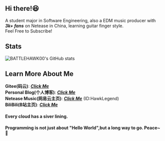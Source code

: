## Hi there!:satisfied:
A student major in Software Engineering, also a EDM music producer with ***3k+ fans*** on Netease in China, learning guitar finger style.   
Feel Free to Subscribe!
## Stats
![BATTLEHAWK00's GitHub stats](https://github-readme-stats.vercel.app/api?username=battlehawk00&show_icons=true&theme=tokyonight)  
## Learn More About Me
**Gitee(码云)**: ***[Click Me](https://gitee.com/battlehawk)***  
**Personal Blog(个人博客)**: ***[Click Me](//battlehawk233.cn)***  
**Netease Music(网易云主页)**: ***[Click Me](//music.163.com/#/user/home?id=66732339)*** (ID:HawkLegend)  
**BiliBili(B站主页)**: ***[Click Me](https://space.bilibili.com/4916371)***

#### Every cloud has a siver lining.
#### Programming is not just about "Hello World",but a long way to go. Peace~:tada:
